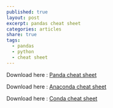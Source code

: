 ```yaml
---
published: true
layout: post
excerpt: pandas cheat sheet
categories: articles
share: true
tags:
  - pandas
  - python
  - cheat sheet
---
```


Download here : [Panda cheat sheet](/documents/Pandas_Cheat_Sheet.pdf)

Download here : [Anaconda cheat sheet](/documents/Anaconda_CheatSheet.pdf)

Download here : [Conda cheat sheet](/documents/conda-cheatsheet.pdf)
